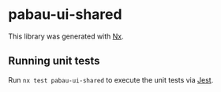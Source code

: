 # pabau-ui-shared

This library was generated with [Nx](https://nx.dev).

## Running unit tests

Run `nx test pabau-ui-shared` to execute the unit tests via [Jest](https://jestjs.io).
